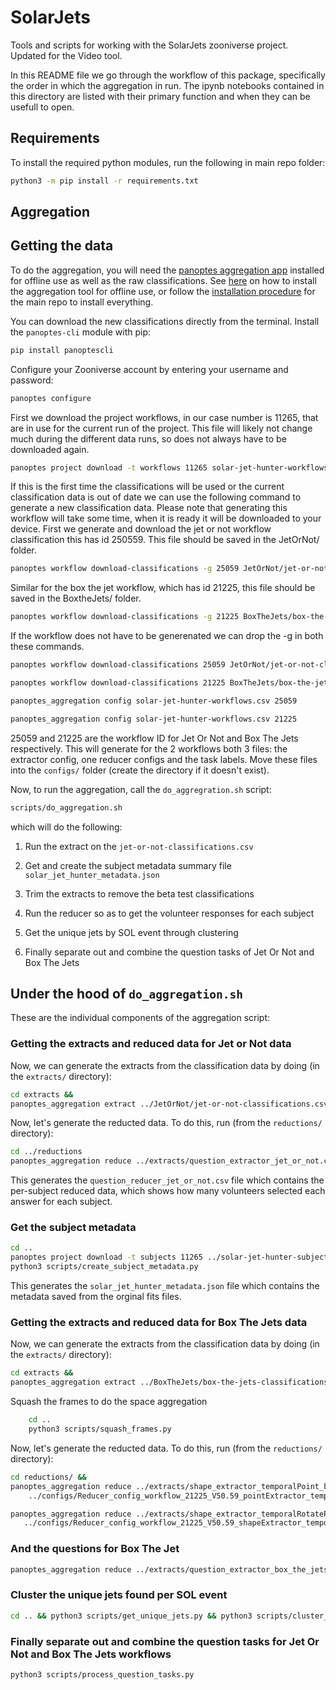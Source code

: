 # SolarJets
Tools and scripts for working with the SolarJets zooniverse project. Updated for the Video tool.    

In this README file we go through the workflow of this package, specifically the order in which the aggregation in run. The ipynb notebooks contained in this directory are listed with their primary function and when they can be usefull to open. 

## Requirements
To install the required python modules, run the following in main repo folder:
```bash
python3 -m pip install -r requirements.txt
```

## Aggregation 

## Getting the data
To do the aggregation, you will need the [panoptes aggregation app](https://github.com/zooniverse/aggregation-for-caesar/) installed for offline use as well as the raw classifications. See [here](https://aggregation-caesar.zooniverse.org/README.html) on how to install the aggregation tool for offline use, or follow the [installation procedure](https://github.com/ramanakumars/SolarJets/blob/main/README.md/) for the main repo to install everything.

You can download the new classifications directly from the terminal. Install the `panoptes-cli` module with pip:
```bash
pip install panoptescli
```

Configure your Zooniverse account by entering your username and password:
```bash
panoptes configure
```

First we download the project workflows, in our case number is 11265, that are in use for the current run of the project. This file will likely not change much during the different data runs, so does not always have to be downloaded again. 
```bash
panoptes project download -t workflows 11265 solar-jet-hunter-workflows.csv
```

If this is the first time the classifications will be used or the current classification data is out of date we can use the following command to generate a new classification data. Please note that generating this workflow will take some time, when it is ready it will be downloaded to your device. First we generate and download the jet or not workflow classification this has id 250559. This file should be saved in the JetOrNot/ folder.
```bash
panoptes workflow download-classifications -g 25059 JetOrNot/jet-or-not-classifications.csv
```

Similar for the box the jet workflow, which has id 21225, this file should be saved in the BoxtheJets/ folder. 
```bash
panoptes workflow download-classifications -g 21225 BoxTheJets/box-the-jets-classifications.csv
```


If the workflow does not have to be generenated we can drop the -g in both these commands.
```bash 
panoptes workflow download-classifications 25059 JetOrNot/jet-or-not-classifications.csv    
```
```bash
panoptes workflow download-classifications 21225 BoxTheJets/box-the-jets-classifications.csv
```


```bash
panoptes_aggregation config solar-jet-hunter-workflows.csv 25059
```
```bash
panoptes_aggregation config solar-jet-hunter-workflows.csv 21225
```

25059 and 21225 are the workflow ID for Jet Or Not and Box The Jets respectively. This will generate for the 2 workflows both 3 files: the extractor config, one reducer configs and the task labels. Move these files into the `configs/` folder (create the directory if it doesn't exist).

Now, to run the aggregation, call the `do_aggregration.sh` script:
```bash
scripts/do_aggregation.sh
```

which will do the following:

1. Run the extract on the `jet-or-not-classifications.csv`

2. Get and create the subject metadata summary file `solar_jet_hunter_metadata.json`

2. Trim the extracts to remove the beta test classifications

3. Run the reducer so as to get the volunteer responses for each subject

4. Get the unique jets by SOL event through clustering

5. Finally separate out and combine the question tasks of Jet Or Not and Box The Jets



## Under the hood of `do_aggregation.sh`

These are the individual components of the aggregation script:

### Getting the extracts and reduced data for Jet or Not data
Now, we can generate the extracts from the classification data by doing (in the `extracts/` directory):
```bash
cd extracts &&
panoptes_aggregation extract ../JetOrNot/jet-or-not-classifications.csv\ ../configs/Extractor_config_workflow_25059_V2.15.yaml -o jet_or_not;
```

Now, let's generate the reducted data. To do this, run (from the `reductions/` directory):
```bash
cd ../reductions
panoptes_aggregation reduce ../extracts/question_extractor_jet_or_not.csv \ ../configs/Reducer_config_workflow_25059_V2.15_question_extractor.yaml -o jet_or_not 
```
This generates the `question_reducer_jet_or_not.csv` file which contains the per-subject reduced data, which shows how many volunteers selected each answer for each subject. 

### Get the subject metadata
```bash
cd ..
panoptes project download -t subjects 11265 ../solar-jet-hunter-subjects.csv && 
python3 scripts/create_subject_metadata.py
```

This generates the `solar_jet_hunter_metadata.json` file which contains the metadata saved from the orginal fits files. 

### Getting the extracts and reduced data for Box The Jets data
Now, we can generate the extracts from the classification data by doing (in the `extracts/` directory):
```bash
cd extracts &&
panoptes_aggregation extract ../BoxTheJets/box-the-jets-classifications.csv\ ../configs/Extractor_config_workflow_21225_V50.59.yaml -o box_the_jets
```
Squash the frames to do the space aggregation
```bash
    cd ..
    python3 scripts/squash_frames.py
```

Now, let's generate the reducted data. To do this, run (from the `reductions/` directory):
```bash
cd reductions/ &&
panoptes_aggregation reduce ../extracts/shape_extractor_temporalPoint_box_the_jets_merged.csv \
    ../configs/Reducer_config_workflow_21225_V50.59_pointExtractor_temporalPoint.yaml -o box_the_jets &&

panoptes_aggregation reduce ../extracts/shape_extractor_temporalRotateRectangle_box_the_jets_merged.csv \
   ../configs/Reducer_config_workflow_21225_V50.59_shapeExtractor_temporalRotateRectangle.yaml -o box_the_jets
```

### And the questions for Box The Jet
```bash
panoptes_aggregation reduce ../extracts/question_extractor_box_the_jets.csv \ ../configs/Reducer_config_workflow_21225_V50.63_question_extractor.yaml -o box_the_jets

```

### Cluster the unique jets found per SOL event
```bash
cd .. && python3 scripts/get_unique_jets.py && python3 scripts/cluster_jets_by_sol.py
```

### Finally separate out and combine the question tasks for Jet Or Not and Box The Jets workflows
```bash
python3 scripts/process_question_tasks.py
```


